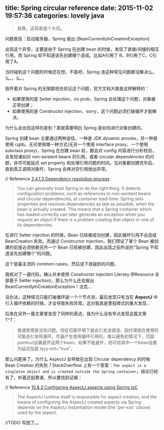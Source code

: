 title: Spring circular reference
date: 2015-11-02 19:57:36
categories: lovely java
---
> 我靠，这简直是个大坑。

问题表现：启动服务器，Spring 报出 [BeanCurrentlyInCreationException]

出现这个异常，主要是由于 Spring 在创建 bean 的时候，发现了直接/间接的相互引用，而 Spring 却不知道该先创建哪个造成。比如A引用了 B，B引用了C，C引用了A。

当时碰到这个问题的时候还在想，不是吧，Spring 连这种常见问题都没解决么。么。。么。。

我怀着对 Spring 的无限鄙视去验证这个问题，官方文档大致是这样解释的：

* 如果使用的是 Setter injection，no prob，Spring 会处理这个问题，对象被正常创建；
* 如果使用的是 Constructor injection，sorry，这个问题必须打破循环才能解决。

为什么会出现这样的差别？那就需要明白 Spring 是如何进行对象创建的。

Spring 创建 bean 主要通过两种途径，一种是 JDK dynamic proxies，另一种是使用 cglib。无论使用哪一种方式(无非一个使用 interface proxy，一个使用 subclass proxy)，Spring 在创建 bean 前，都会对 config 内容进行分析校验，会发现诸如对 non-existent beans 的引用，或者 circular dependencies 的问题，并尽可能延迟 set property 和处理引用问题的时间。当对象都创建完毕后，直到真正调用对象时，Spring 会再对空引用抛出异常。

// Reference [3.4.1.3 Dependency resolution process](http://docs.spring.io/spring/docs/3.0.x/spring-framework-reference/html/beans.html#beans-factory-collaborators)
> You can generally trust Spring to do the right thing. It detects configuration problems, such as references to non-existent beans and circular dependencies, at container load-time. Spring sets properties and resolves dependencies as late as possible, when the bean is actually created. This means that a Spring container which has loaded correctly can later generate an exception when you request an object if there is a problem creating that object or one of its dependencies.

在进行 Setter injection 的时候，Bean 已经被成功创建，因此循环引用不会造成 BeanCreation 失败。而通过 Constructor injection，我们预设了某个 Bean 被创建的前提必须依赖另外一个 Bean 已经被创建，因此出现之前所说的“Spring 不知道该先创建哪个”的问题。

这个是最主流的 common cases，然后说下我碰到的问题。

我核对了一遍代码，确认并未使用 Constructor injection (Jersey @Resource 全部基于 Setter injection)，那么为什么还会报出 BeanCurrentlyInCreationException！法克...

没办法，这种情况只能打破循环链一个个节点测，最后发现只有当在 **AspectJ** 中引入循环依赖的时候，才会导致失败异常。这对我真是里程碑式的重大发现...

后来在另外一篇文章里发现了同样的表述，我为什么没有早点发现这篇文章 T^T：

> 普通使用是没有问题，但在切面环境下就会引发该错误，因代理类在使用时可能会引发死循环。尽量产生使用循环引用的。难以避免的情况下，切面pointcut设置避开这两个bean。如果不能避开，则可将其中一个bean设置为延迟加载 lazy-init="true"。

那么问题来了，为什么 AspectJ 会导致在出现 Circular dependency 的时候 Bean Creation 的失败？StackOverflow 上有一个答案：`The aspect is a singleton object and is created outside the Spring container`。结论已经有了，听着还挺靠谱，所以要找到证据：

// Reference [10.8.3 Configuring AspectJ aspects using Spring IoC](http://docs.spring.io/spring/docs/current/spring-framework-reference/html/aop.html#aop-aj-configure)
> The AspectJ runtime itself is responsible for aspect creation, and the means of configuring the AspectJ created aspects via Spring depends on the AspectJ instantiation model (the 'per-xxx' clause) used by the aspect.

//TODO 写困了。。